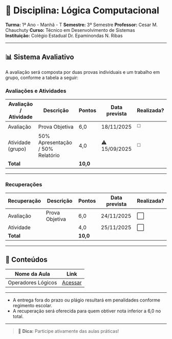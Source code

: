 # 📘 Disciplina: Lógica Computacional

**Turma:** 1ª Ano - Manhã - T
**Semestre:** 3º Semestre
**Professor:** Cesar M. Chauchuty
**Curso:** Técnico em Desenvolvimento de Sistemas  
**Instituição:** Colégio Estadual Dr. Epaminondas N. Ribas

---

## 📊 Sistema Avaliativo

A avaliação será composta por duas provas individuais e um trabalho em grupo, conforme a tabela a seguir:

### Avaliações e Atividades

| Avaliação / Atividade     | Descrição                        | Pontos   | Data prevista  | Realizada?  |
|---------------------------|----------------------------------|----------|----------------|-------------|
| Avaliação                 | Prova Objetiva                   | 6,0      | 18/11/2025     | ◻️          |
| Atividade (grupo)         | 50% Apresentação / 50% Relatório | 4,0      | ⚠️ 15/09/2025  | ◻️          |
| **Total**                 |                                  | **10,0** |                |             |

---

### Recuperações

| Recuperação               | Descrição                      | Pontos   | Data prevista | Realizada? |
|---------------------------|--------------------------------|----------|----------------|-----------|
| Avaliação                 | Prova Objetiva                 | 6,0      | 24/11/2025     | ⬜        |
| Atividade                 | <DEFINIR>                      | 4,0      | 25/11/2025     | ⬜        |
| **Total**                 |                                | **10,0** |                |           |

---

## 🧪 Conteúdos

| Nome da Aula              | Link                                                            |
|---------------------------|-----------------------------------------------------------------|
| Operadores Lógicos        | [Acessar](https://dicasdeprogramacao.com.br/operadores-logicos/)
---

- A entrega fora do prazo ou plágio resultará em penalidades conforme regimento escolar.
- A recuperação será oferecida para quem obtiver nota inferior a 6,0 no total.

---

> 📱 **Dica:** Participe ativamente das aulas práticas!
